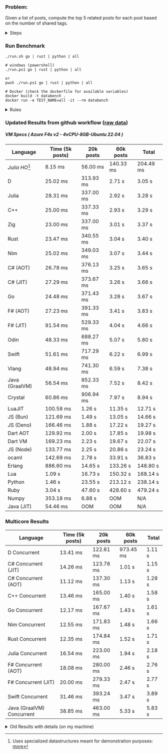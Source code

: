 ### Problem:

Given a list of posts, compute the top 5 related posts for each post based on the number of shared tags.

<details>
<summary> Steps </summary>

-   Read the posts JSON file.
-   Iterate over the posts and populate a map containing: `tag -> List<int>`, with the int representing the post index of each post with that tag.
-   Iterate over the posts and for each post:
    -   Create a map: `PostIndex -> int` to track the number of shared tags
    -   For each tag, Iterate over the posts that have that tag
    -   For each post, increment the shared tag count in the map.
-   Sort the related posts by the number of shared tags.
-   Write the top 5 related posts for each post to a new JSON file.
</details>

### Run Benchmark

```
./run.sh go | rust | python | all

# windows (powershell)
./run.ps1 go | rust | python | all

or
pwsh ./run.ps1 go | rust | python | all

# Docker (check the dockerfile for available variables)
docker build -t databench .
docker run -e TEST_NAME=all -it --rm databench
```

<details>
<summary> Rules </summary>

<h3>No:</h3>

-   FFI (including assembly inlining)
-   Unsafe code blocks
-   Custom benchmarking
-   Disabling runtime checks (bounds etc)
-   Specific hardware targeting
-   SIMD for single threaded solutions
-   Hardcoding number of posts
-   Lazy evaluation (Unless results are computed at runtime and timed)
-   Computation Caching

<h3>Must:</h3>

-   Support up to 100,000 posts
-   Support UTF8 strings
-   Parse json at runtime
-   Support up to 100 tags
-   Use a stable release of the compiler/runtime
-   Represent tags as strings
-   Be production ready
-   Use less than 8GB of memory
</details>

### Updated Results from github workflow ([raw data](https://github.com/jinyus/related_post_gen/blob/main/raw_results.md))

##### VM Specs ( Azure F4s v2 - 4vCPU-8GB-Ubuntu 22.04 )

| Language       | Time (5k posts)                       | 20k posts                              | 60k posts                           | Total     |
| -------------- | ------------------------------------- | -------------------------------------- | ----------------------------------- | --------- |
| _Julia HO_[^1] | 8.15 ms | 56.00 ms | 140.33 ms | 204.49 ms |
| D | 25.02 ms | 313.93 ms | 2.71 s | 3.05 s |
| Julia | 28.31 ms | 337.00 ms | 2.92 s | 3.28 s |
| C++ | 25.00 ms | 337.33 ms | 2.93 s | 3.29 s |
| Zig | 23.00 ms | 337.00 ms | 3.01 s | 3.37 s |
| Rust | 23.47 ms | 340.55 ms | 3.04 s | 3.40 s |
| Nim | 25.02 ms | 349.03 ms | 3.07 s | 3.44 s |
| C# (AOT) | 26.78 ms | 376.13 ms | 3.25 s | 3.65 s |
| C# (JIT) | 27.29 ms | 373.67 ms | 3.26 s | 3.66 s |
| Go | 24.48 ms | 371.43 ms | 3.28 s | 3.67 s |
| F# (AOT) | 27.23 ms | 391.33 ms | 3.41 s | 3.83 s |
| F# (JIT) | 91.54 ms | 529.33 ms | 4.04 s | 4.66 s |
| Odin | 48.33 ms | 688.27 ms | 5.07 s | 5.80 s |
| Swift | 51.61 ms | 717.29 ms | 6.22 s | 6.99 s |
| Vlang | 48.94 ms | 741.30 ms | 6.59 s | 7.38 s |
| Java (GraalVM) | 56.54 ms | 852.33 ms | 7.52 s | 8.42 s |
| Crystal | 60.86 ms | 906.94 ms | 7.97 s | 8.94 s |
| LuaJIT | 100.58 ms | 1.26 s | 11.35 s | 12.71 s |
| JS (Bun) | 121.69 ms | 1.49 s | 13.05 s | 14.66 s |
| JS (Deno) | 166.46 ms | 1.88 s | 17.22 s | 19.27 s |
| Dart AOT | 129.92 ms | 2.00 s | 17.85 s | 19.98 s |
| Dart VM | 169.23 ms | 2.23 s | 19.67 s | 22.07 s |
| JS (Node) | 133.77 ms | 2.25 s | 20.86 s | 23.24 s |
| ocaml | 142.69 ms | 2.78 s | 33.91 s | 36.83 s |
| Erlang | 886.60 ms | 14.65 s | 133.26 s | 148.80 s |
| Lua | 1.09 s | 16.73 s | 150.32 s | 168.14 s |
| Python | 1.46 s | 23.55 s | 213.12 s | 238.14 s |
| Ruby | 3.04 s | 47.60 s | 428.60 s | 479.24 s |
| Numpy | 353.18 ms | 6.88 s | OOM | N/A |
| Java (JIT) | 54.46 ms | OOM | OOM | N/A |

### Multicore Results

| Language       | Time (5k posts) | 20k posts        | 60k posts        | Total     |
| -------------- | --------------- | ---------------- | ---------------- | --------- |
| D Concurrent | 13.41 ms | 122.61 ms | 973.45 ms | 1.11 s |
| C# Concurrent (JIT) | 14.26 ms | 123.78 ms | 1.01 s | 1.15 s |
| C# Concurrent (AOT) | 11.12 ms | 137.30 ms | 1.13 s | 1.28 s |
| C++ Concurrent | 13.46 ms | 165.00 ms | 1.40 s | 1.58 s |
| Go Concurrent | 12.17 ms | 167.67 ms | 1.43 s | 1.61 s |
| Nim Concurrent | 12.55 ms | 171.83 ms | 1.48 s | 1.66 s |
| Rust Concurrent | 12.35 ms | 174.84 ms | 1.52 s | 1.71 s |
| Julia Concurrent | 16.54 ms | 223.00 ms | 1.94 s | 2.18 s |
| F# Concurrent (AOT) | 18.08 ms | 280.00 ms | 2.46 s | 2.76 s |
| F# Concurrent (JIT) | 20.00 ms | 279.33 ms | 2.47 s | 2.77 s |
| Swift Concurrent | 31.46 ms | 393.24 ms | 3.47 s | 3.89 s |
| Java (GraalVM) Concurrent | 38.85 ms | 463.00 ms | 5.33 s | 5.83 s |

<details>
<summary> Old Results with details (on my machine) </summary>

| Language   | Processing Time | Total (+ I/O) | Details                                                                                                                                                                                                                                                                                         |
| ---------- | --------------- | ------------- | ----------------------------------------------------------------------------------------------------------------------------------------------------------------------------------------------------------------------------------------------------------------------------------------------- |
| Rust       | -               | 4.5s          | Initial                                                                                                                                                                                                                                                                                         |
| Rust v2    | -               | 2.60s         | Replace std HashMap with fxHashMap by [phazer99](https://www.reddit.com/r/rust/comments/16plgok/comment/k1rtr4x/?utm_source=share&utm_medium=web2x&context=3)                                                                                                                                   |
| Rust v3    | -               | 1.28s         | Preallocate and reuse map and unstable sort by [vdrmn](https://www.reddit.com/r/rust/comments/16plgok/comment/k1rzo7g/?utm_source=share&utm_medium=web2x&context=3) and [Darksonn](https://www.reddit.com/r/rust/comments/16plgok/comment/k1rzwdx/?utm_source=share&utm_medium=web2x&context=3) |
| Rust v4    | -               | 0.13s         | Use Post index as key instead of Pointer and Binary Heap by [RB5009](https://www.reddit.com/r/rust/comments/16plgok/comment/k1s5ea0/?utm_source=share&utm_medium=web2x&context=3)                                                                                                               |
| Rust v5    | 38ms            | 52ms          | Rm hashing from loop and use vec[count] instead of map[index]count by RB5009                                                                                                                                                                                                                    |
| Rust v6    | 23ms            | 36ms          | Optimized Binary Heap Ops by [scottlamb](https://github.com/jinyus/related_post_gen/pull/12)                                                                                                                                                                                                    |
| Rust Rayon | 9ms             | 22ms          | Parallelize by [masmullin2000](https://github.com/jinyus/related_post_gen/pull/4)                                                                                                                                                                                                               |
| Rust Rayon | 8ms             | 22ms          | Remove comparison out of hot loop                                                                                                                                                                                                                                                               |
| ⠀          | ⠀               | ⠀             | ⠀                                                                                                                                                                                                                                                                                               |
| Go         | -               | 1.5s          | Initial                                                                                                                                                                                                                                                                                         |
| Go v2      | -               | 80ms          | Add rust optimizations                                                                                                                                                                                                                                                                          |
| Go v3      | 56ms            | 70ms          | Use goccy/go-json                                                                                                                                                                                                                                                                               |
| Go v3      | 34ms            | 55ms          | Use generic binaryheap by [DrBlury](https://github.com/jinyus/related_post_gen/pull/7)                                                                                                                                                                                                          |
| Go v4      | 26ms            | 50ms          | Replace binary heap with custom priority queue                                                                                                                                                                                                                                                  |
| Go v5      | 20ms            | 43ms          | Remove comparison out of hot loop                                                                                                                                                                                                                                                               |
| Go Con     | 10ms            | 33ms          | Go concurrency by [tirprox](https://github.com/jinyus/related_post_gen/pull/17) and [DrBlury](https://github.com/jinyus/related_post_gen/pull/8)                                                                                                                                                |
| Go Con v2  | 5ms             | 29ms          | Use arena, use waitgroup, rm binheap by [DrBlury](https://github.com/jinyus/related_post_gen/pull/20)                                                                                                                                                                                           |
| ⠀          | ⠀               | ⠀             | ⠀                                                                                                                                                                                                                                                                                               |
| Python     | -               | 7.81s         | Initial                                                                                                                                                                                                                                                                                         |
| Python v2  | 1.35s           | 1.53s         | Add rust optimizations by [dave-andersen](https://github.com/jinyus/related_post_gen/pull/10)                                                                                                                                                                                                   |
| Numpy      | 0.57s           | 0.85s         | Numpy implementation by [Copper280z](https://github.com/jinyus/related_post_gen/pull/11)                                                                                                                                                                                                        |
| ⠀          | ⠀               | ⠀             | ⠀                                                                                                                                                                                                                                                                                               |
| Crystal    | 50ms            | 96ms          | Inital w/ previous optimizations                                                                                                                                                                                                                                                                |
| Crystal v2 | 33ms            | 72ms          | Replace binary heap with custom priority queue                                                                                                                                                                                                                                                  |
| ⠀          | ⠀               | ⠀             | ⠀                                                                                                                                                                                                                                                                                               |
| Odin       | 110ms           | 397ms         | Ported from golang code                                                                                                                                                                                                                                                                         |
| Odin v2    | 104ms           | 404ms         | Remove comparison out of hot loop                                                                                                                                                                                                                                                               |
| ⠀          | ⠀               | ⠀             | ⠀                                                                                                                                                                                                                                                                                               |
| Dart VM    | 125ms           | 530ms         | Ported from golang code                                                                                                                                                                                                                                                                         |
| Dart bin   | 274ms           | 360ms         | Compiled executable                                                                                                                                                                                                                                                                             |
| ⠀          | ⠀               | ⠀             | ⠀                                                                                                                                                                                                                                                                                               |
| Vlang      | 339ms           | 560ms         | Ported from golang code                                                                                                                                                                                                                                                                         |
| ⠀          | ⠀               | ⠀             | ⠀                                                                                                                                                                                                                                                                                               |
| Zig        | 80ms            | 110ms         | Provided by [akhildevelops](https://github.com/jinyus/related_post_gen/pull/30)                                                                                                                                                                                                                 |

</details>

[^1]: Uses specialized datastructures meant for demonstration purposes: [more](https://github.com/LilithHafner/Jokes/tree/main/SuperDataStructures.jl)